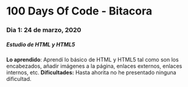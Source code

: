 # 100 Days Of Code - Bitacora

### Dia 1: 24 de marzo, 2020
##### Estudio de HTML y HTML5

**Lo aprendido**: Aprendí lo básico de HTML y HTML5 tal como son los encabezados, añadir imágenes a la página, enlaces externos, enlaces internos, etc.
**Dificultades:** Hasta ahorita no he presentado ninguna dificultad.
